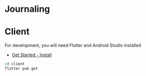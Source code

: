 # Journaling

# Client
For development, you will need Flutter and Android Studio installed
- [Get Started - Install](https://flutter.dev/docs/get-started/install)


``` bash
cd client
flutter pub get
```
